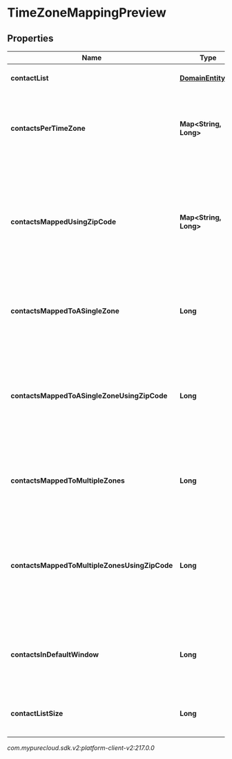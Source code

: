 # TimeZoneMappingPreview


## Properties

| Name | Type | Description | Notes |
| ------------ | ------------- | ------------- | ------------- |
| **contactList** | [**DomainEntityRef**](DomainEntityRef) | The associated ContactList |  [optional] |
| **contactsPerTimeZone** | **Map&lt;String, Long&gt;** | The number of contacts per time zone that mapped to only that time zone |  [optional] |
| **contactsMappedUsingZipCode** | **Map&lt;String, Long&gt;** | The number of contacts per time zone that mapped to only that time zone and were mapped using the zip code column |  [optional] |
| **contactsMappedToASingleZone** | **Long** | The total number of contacts that mapped to a single time zone |  [optional] |
| **contactsMappedToASingleZoneUsingZipCode** | **Long** | The total number of contacts that mapped to a single time zone and were mapped using the zip code column |  [optional] |
| **contactsMappedToMultipleZones** | **Long** | The total number of contacts that mapped to multiple time zones |  [optional] |
| **contactsMappedToMultipleZonesUsingZipCode** | **Long** | The total number of contacts that mapped to multiple time zones and were mapped using the zip code column |  [optional] |
| **contactsInDefaultWindow** | **Long** | The total number of contacts that will be dialed during the default window |  [optional] |
| **contactListSize** | **Long** | The total number of contacts in the contact list |  [optional] |




_com.mypurecloud.sdk.v2:platform-client-v2:217.0.0_
